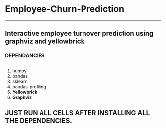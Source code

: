 # Employee-Churn-Prediction
---
## Interactive employee turnover prediction using graphviz and yellowbrick


### DEPENDANCIES
---

1. numpy
2. pandas
3. sklearn
4. pandas-profiling
5. **Yellowbrick**
6. **Graphviz**

JUST RUN ALL CELLS AFTER INSTALLING ALL THE DEPENDENCIES.
---
